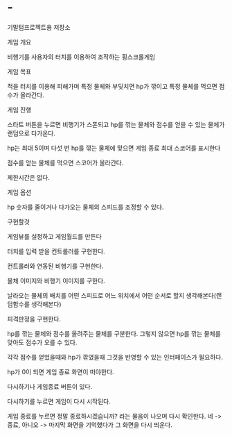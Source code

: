 # -
기말텀프로젝트용 저장소


게임 개요

비행기를 사용자의 터치를 이용하여 조작하는 횡스크롤게임

게임 목표

적을 터치를 이용해 피해가며 특정 물체와 부딪치면 hp가 깎이고 특정 물체를 먹으면 점수가 올라간다.

게임 진행

스타트 버튼을 누르면 비행기가 스폰되고 hp를 깎는 물체와 점수를 얻을 수 있는 물체가 랜덤으로 다가온다.

hp는 최대 5이며 다섯 번 hp를 깎는 물체에 맞으면 게임 종료 최대 스코어를 표시한다

점수를 얻는 물체를 먹으면 스코어가 올라간다.

제한시간은 없다.

게임 옵션

hp 숫자를 줄이거나 다가오는 물체의 스피드를 조정할 수 있다.


구현할것

게임뷰를 설정하고 게임월드를 만든다

터치를 입력 받을 컨트롤러를 구현한다.

컨트롤러와 연동된 비행기를 구현한다.

물체 이미지와 비행기 이미지를 구한다.

날라오는 물체의 배치를 어떤 스피드로 어느 위치에서 어떤 순서로 할지 생각해본다(랜덤함수를 생각해본다)

피격판정을 구현한다.

hp를 깎는 물체와 점수를 올려주는 물체를 구분한다. 그렇지 않으면 hp를 깎는 물체를 맞아도 점수가 오를 수 있다.

각각 점수를 얻었을때와 hp가 깎였을때 그것을 반영할 수 있는 인터페이스가 필요하다.

hp가 0이 되면 게임 종료 화면이 떠야한다. 

다시하기나 게임종료 버튼이 있다.

다시하기를 누르면 게임이 다시 시작된다.

게임 종료를 누르면 정말 종료하시겠습니까? 라는 물음이 나오며 다시 확인한다. 네 -> 종료, 아니오 -> 마지막 화면을 기억했다가 그 화면을 다시 띄운다.

